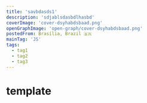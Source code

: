 ```yaml
---
title: 'savbdasds1'
description: 'sdjablsdasbdlhasbd'
coverImage: 'cover-dsyhabdsbaad.png'
openGraphImage: 'open-graph/cover-dsyhabdsbaad.png'
postedFrom: Brasília, Brazil 🇧🇷
mainTag: 'JS'
tags:
  - tag1
  - tag2
  - tag3
---
```


# template
